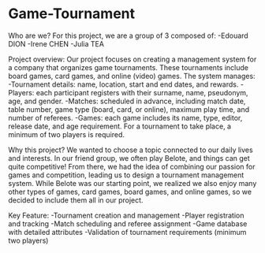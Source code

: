 # Game-Tournament

Who are we?
For this project, we are a group of 3 composed of:
-Edouard DION
-Irene CHEN
-Julia TEA

Project overview:
Our project focuses on creating a management system for a company that organizes game tournaments. These tournaments include board games, card games, and online (video) games.
The system manages:
-Tournament details: name, location, start and end dates, and rewards.
-Players: each participant registers with their surname, name, pseudonym, age, and gender.
-Matches: scheduled in advance, including match date, table number, game type (board, card, or online), maximum play time, and number of referees.
-Games: each game includes its name, type, editor, release date, and age requirement.
For a tournament to take place, a minimum of two players is required.

Why this project?
We wanted to choose a topic connected to our daily lives and interests. In our friend group, we often play Belote, and things can get quite competitive!
From there, we had the idea of combining our passion for games and competition, leading us to design a tournament management system.
While Belote was our starting point, we realized we also enjoy many other types of games, card games, board games, and online games, so we decided to include them all in our project.

Key Feature:
-Tournament creation and management
-Player registration and tracking
-Match scheduling and referee assignment
-Game database with detailed attributes
-Validation of tournament requirements (minimum two players)
